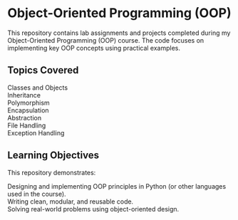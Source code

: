 # Object-Oriented Programming (OOP)
This repository contains lab assignments and projects completed during my Object-Oriented Programming (OOP) course. The code focuses on implementing key OOP concepts using practical examples.

## Topics Covered
Classes and Objects  
Inheritance  
Polymorphism  
Encapsulation  
Abstraction  
File Handling  
Exception Handling  

## Learning Objectives
This repository demonstrates:  

Designing and implementing OOP principles in Python (or other languages used in the course).  
Writing clean, modular, and reusable code.  
Solving real-world problems using object-oriented design.  
